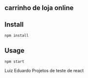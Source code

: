 carrinho de loja online
---



Install
---
`npm install`



Usage
---
`npm start`



Luiz Eduardo
Projetos de teste de react
